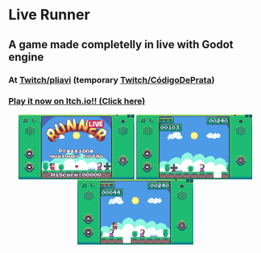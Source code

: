 # Live Runner
## A game made completelly in live with Godot engine

### At [Twitch/pliavi](http://twitch.tv/pliavi) (temporary [Twitch/CódigoDePrata](https://www.twitch.tv/codigodeprata))

### [Play it now on Itch.io!! (Click here)](https://pliavi.itch.io/live-runner)

<center align="center">  
  <img width="230" src="./_docs/print01.png" align="center"/>
  <img width="230" src="./_docs/print02.jpeg" align="center"/>
  <img width="230" src="./_docs/print03.jpeg" align="center"/>
</center>